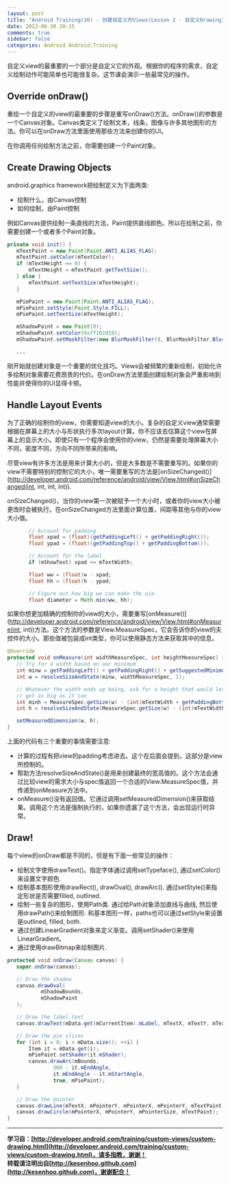 ```yaml
---
layout: post
title: "Android Training(16) - 创建自定义的Views(Lesson 2 - 自定义Drawing)"
date: 2013-06-30 20:15
comments: true
sidebar: false
categories: Android Android:Training
---
```


自定义view的最重要的一个部分是自定义它的外观。根据你的程序的需求，自定义绘制动作可能简单也可能很复杂。这节课会演示一些最常见的操作。

## Override onDraw()
重绘一个自定义的view的最重要的步骤是重写onDraw()方法。onDraw()的参数是一个Canvas对象。Canvas类定义了绘制文本，线条，图像与许多其他图形的方法。你可以在onDraw方法里面使用那些方法来创建你的UI。

在你调用任何绘制方法之前，你需要创建一个Paint对象。

<!-- more -->

## Create Drawing Objects
android.graphics framework把绘制定义为下面两类:

* 绘制什么，由Canvas控制
* 如何绘制，由Paint控制

例如Canvas提供绘制一条直线的方法，Paint提供直线颜色。所以在绘制之前，你需要创建一个或者多个Paint对象。
```java
private void init() {
   mTextPaint = new Paint(Paint.ANTI_ALIAS_FLAG);
   mTextPaint.setColor(mTextColor);
   if (mTextHeight == 0) {
       mTextHeight = mTextPaint.getTextSize();
   } else {
       mTextPaint.setTextSize(mTextHeight);
   }

   mPiePaint = new Paint(Paint.ANTI_ALIAS_FLAG);
   mPiePaint.setStyle(Paint.Style.FILL);
   mPiePaint.setTextSize(mTextHeight);

   mShadowPaint = new Paint(0);
   mShadowPaint.setColor(0xff101010);
   mShadowPaint.setMaskFilter(new BlurMaskFilter(8, BlurMaskFilter.Blur.NORMAL));

   ...
```
刚开始就创建对象是一个重要的优化技巧。Views会被频繁的重新绘制，初始化许多绘制对象需要花费昂贵的代价。在onDraw方法里面创建绘制对象会严重影响到性能并使得你的UI显得卡顿。

## Handle Layout Events
为了正确的绘制你的view，你需要知道view的大小。复杂的自定义view通常需要根据在屏幕上的大小与形状执行多次layout计算。你不应该去估算这个view在屏幕上的显示大小。即使只有一个程序会使用你的view，仍然是需要处理屏幕大小不同，密度不同，方向不同所带来的影响。

尽管view有许多方法是用来计算大小的，但是大多数是不需要重写的。如果你的view不需要特别的控制它的大小，唯一需要重写的方法是[onSizeChanged()](http://developer.android.com/reference/android/view/View.html#onSizeChanged(int, int, int, int)).

onSizeChanged()，当你的view第一次被赋予一个大小时，或者你的view大小被更改时会被执行。在onSizeChanged方法里面计算位置，间距等其他与你的view大小值。
```java
       // Account for padding
       float xpad = (float)(getPaddingLeft() + getPaddingRight());
       float ypad = (float)(getPaddingTop() + getPaddingBottom());

       // Account for the label
       if (mShowText) xpad += mTextWidth;

       float ww = (float)w - xpad;
       float hh = (float)h - ypad;

       // Figure out how big we can make the pie.
       float diameter = Math.min(ww, hh);
```
如果你想更加精确的控制你的view的大小，需要重写[onMeasure()](http://developer.android.com/reference/android/view/View.html#onMeasure(int, int))方法。这个方法的参数是View.MeasureSpec，它会告诉你的view的夫控件的大小。那些值被包装成int类型，你可以使用静态方法来获取其中的信息。
```java
@Override
protected void onMeasure(int widthMeasureSpec, int heightMeasureSpec) {
   // Try for a width based on our minimum
   int minw = getPaddingLeft() + getPaddingRight() + getSuggestedMinimumWidth();
   int w = resolveSizeAndState(minw, widthMeasureSpec, 1);

   // Whatever the width ends up being, ask for a height that would let the pie
   // get as big as it can
   int minh = MeasureSpec.getSize(w) - (int)mTextWidth + getPaddingBottom() + getPaddingTop();
   int h = resolveSizeAndState(MeasureSpec.getSize(w) - (int)mTextWidth, heightMeasureSpec, 0);

   setMeasuredDimension(w, h);
}
```
上面的代码有三个重要的事情需要注意:

* 计算的过程有把view的padding考虑进去。这个在后面会提到，这部分是view所控制的。
* 帮助方法resolveSizeAndState()是用来创建最终的宽高值的。这个方法会通过比较view的需求大小与spec值返回一个合适的View.MeasureSpec值，并传递到onMeasure方法中。
* onMeasure()没有返回值。它通过调用setMeasuredDimension()来获取结果。调用这个方法是强制执行的，如果你遗漏了这个方法，会出现运行时异常。

## Draw!
每个view的onDraw都是不同的，但是有下面一些常见的操作：

* 绘制文字使用drawText()。指定字体通过调用setTypeface(), 通过setColor()来设置文字颜色.
* 绘制基本图形使用drawRect(), drawOval(), drawArc(). 通过setStyle()来指定形状是否需要filled, outlined.
* 绘制一些复杂的图形，使用Path类. 通过给Path对象添加直线与曲线, 然后使用drawPath()来绘制图形. 和基本图形一样，paths也可以通过setStyle来设置是outlined, filled, both.
* 通过创建LinearGradient对象来定义渐变。调用setShader()来使用LinearGradient。
* 通过使用drawBitmap来绘制图片.

```java
protected void onDraw(Canvas canvas) {
   super.onDraw(canvas);

   // Draw the shadow
   canvas.drawOval(
           mShadowBounds,
           mShadowPaint
   );

   // Draw the label text
   canvas.drawText(mData.get(mCurrentItem).mLabel, mTextX, mTextY, mTextPaint);

   // Draw the pie slices
   for (int i = 0; i < mData.size(); ++i) {
       Item it = mData.get(i);
       mPiePaint.setShader(it.mShader);
       canvas.drawArc(mBounds,
               360 - it.mEndAngle,
               it.mEndAngle - it.mStartAngle,
               true, mPiePaint);
   }

   // Draw the pointer
   canvas.drawLine(mTextX, mPointerY, mPointerX, mPointerY, mTextPaint);
   canvas.drawCircle(mPointerX, mPointerY, mPointerSize, mTextPaint);
}
```


******

**学习自：[http://developer.android.com/training/custom-views/custom-drawing.html](http://developer.android.com/training/custom-views/custom-drawing.html)，请多指教，谢谢！**  
**转载请注明出自[http://kesenhoo.github.com](http://kesenhoo.github.com)，谢谢配合！**

